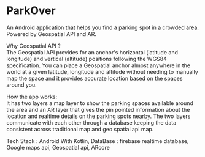# ParkOver
An Android application that helps you find a parking spot in a crowded area. Powered by Geospatial API and AR.

Why Geospatial API ?  
The Geospatial API provides for an anchor's horizontal (latitude and longitude) and vertical (altitude) positions following the WGS84 specification. You can place a Geospatial anchor almost anywhere in the world at a given latitude, longitude and altitude without needing to manually map the space and it provides accurate location based on the spaces around you.

How the app works:  
It has two layers a map layer to show the parking spaces available around the area and an AR layer that gives the pin pointed information about the location and realtime details on the parking spots nearby. The two layers communicate with each other through a database keeping the data consistent across traditional map and geo spatial api map.   

Tech Stack :  Android With Kotlin,  DataBase : firebase realtime database, Google maps api, Geospatial api, ARcore   





